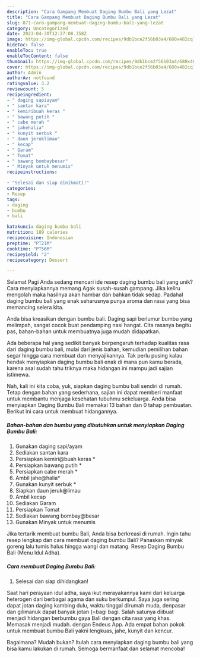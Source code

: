```yaml
---
description: "Cara Gampang Membuat Daging Bumbu Bali yang Lezat"
title: "Cara Gampang Membuat Daging Bumbu Bali yang Lezat"
slug: 871-cara-gampang-membuat-daging-bumbu-bali-yang-lezat
category: Uncategorized
date: 2023-04-30T12:27:08.358Z
image: https://img-global.cpcdn.com/recipes/9db1bce2f56b03a4/680x482cq70/daging-bumbu-bali-foto-resep-utama.jpg
hideToc: false
enableToc: true
enableTocContent: false
thumbnail: https://img-global.cpcdn.com/recipes/9db1bce2f56b03a4/680x482cq70/daging-bumbu-bali-foto-resep-utama.jpg
cover: https://img-global.cpcdn.com/recipes/9db1bce2f56b03a4/680x482cq70/daging-bumbu-bali-foto-resep-utama.jpg
author: Admin
authorAv: notfound
ratingvalue: 3.2
reviewcount: 5
recipeingredient:
- " daging sapiayam"
- " santan kara"
- " kemiribuah keras "
- " bawang putih "
- " cabe merah "
- " jahehalia"
- " kunyit serbuk "
- " daun jeruklimau"
- " kecap"
- " Garam"
- " Tomat"
- " bawang bombaybesar"
- " Minyak untuk menumis"
recipeinstructions:

- "Selesai dan siap dinikmati!"
categories:
- Resep
tags:
- daging
- bumbu
- bali

katakunci: daging bumbu bali 
nutrition: 189 calories
recipecuisine: Indonesian
preptime: "PT21M"
cooktime: "PT56M"
recipeyield: "2"
recipecategory: Dessert

---
```



Selamat Pagi Anda sedang mencari ide resep daging bumbu bali yang unik? Cara menyiapkannya memang Agak susah-susah gampang. Jika keliru mengolah maka hasilnya akan hambar dan bahkan tidak sedap. Padahal daging bumbu bali yang enak seharusnya punya aroma dan rasa yang bisa memancing selera kita.


Anda bisa kreasikan dengan bumbu bali. Daging sapi berlumur bumbu yang melimpah, sangat cocok buat pendamping nasi hangat. Cita rasanya begitu pas, bahan-bahan untuk membuatnya juga mudah didapatkan.

Ada beberapa hal yang sedikit banyak berpengaruh terhadap kualitas rasa dari daging bumbu bali, mulai dari jenis bahan, kemudian pemilihan bahan segar hingga cara membuat dan menyajikannya. Tak perlu pusing kalau hendak menyiapkan daging bumbu bali enak di mana pun kamu berada, karena asal sudah tahu triknya maka hidangan ini mampu jadi sajian istimewa.


Nah, kali ini kita coba, yuk, siapkan daging bumbu bali sendiri di rumah. Tetap dengan bahan yang sederhana, sajian ini dapat memberi manfaat untuk membantu menjaga kesehatan tubuhmu sekeluarga. Anda bisa menyiapkan Daging Bumbu Bali memakai 13 bahan dan 0 tahap pembuatan. Berikut ini cara untuk membuat hidangannya.

<!--inarticleads1-->

##### Bahan-bahan dan bumbu yang dibutuhkan untuk menyiapkan Daging Bumbu Bali:

1. Gunakan  daging sapi/ayam
1. Sediakan  santan kara
1. Persiapkan  kemiri@buah keras *
1. Persiapkan  bawang putih *
1. Persiapkan  cabe merah *
1. Ambil  jahe@halia*
1. Gunakan  kunyit serbuk *
1. Siapkan  daun jeruk@limau
1. Ambil  kecap
1. Sediakan  Garam
1. Persiapkan  Tomat
1. Sediakan  bawang bombay@besar
1. Gunakan  Minyak untuk menumis


Jika tertarik membuat bumbu Bali, Anda bisa berkreasi di rumah. Ingin tahu resep lengkap dan cara membuat daging bumbu Bali? Panaskan minyak goreng lalu tumis halus hingga wangi dan matang. Resep Daging Bumbu Bali (Menu Idul Adha). 

<!--inarticleads2-->

##### Cara membuat Daging Bumbu Bali:


1. Selesai dan siap dihidangkan!

Saat hari perayaan idul adha, saya ikut merayakannya kami dari keluarga heterogen dari berbagai agama dan suku berkumpul. Saya juga sering dapat jotan daging kambing dulu, waktu tinggal dirumah muda, denpasar dan gilimanuk dapat banyak jotan (=bagi bagi. Salah satunya diibuat menjadi hidangan berbumbu gaya Bali dengan cita rasa yang khas. Memasak menjadi mudah. dengan Endeus App. Ada empat bahan pokok untuk membuat bumbu Bali yakni lengkuas, jahe, kunyit dan kencur. 

Bagaimana? Mudah bukan? Itulah cara menyiapkan daging bumbu bali yang bisa kamu lakukan di rumah. Semoga bermanfaat dan selamat mencoba!
